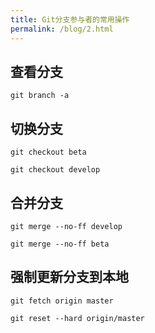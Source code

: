 ```yaml
---
title: Git分支参与者的常用操作
permalink: /blog/2.html
---
```


## 查看分支

```shell
git branch -a
```

## 切换分支

```shell
git checkout beta

git checkout develop
```

## 合并分支

```shell
git merge --no-ff develop

git merge --no-ff beta
```

## 强制更新分支到本地

```shell
git fetch origin master

git reset --hard origin/master
```